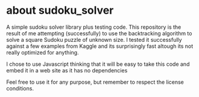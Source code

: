 # about sudoku_solver
A simple sudoku solver library plus testing code. 
This repository is the result of me attempting (successfully) to use the backtracking algorithm to solve a square Sudoku puzzle of unknown size. 
I tested it successfully against a few examples from Kaggle and its surprisingly fast altough its not really optimized for anything. 

I chose to use Javascript thinking that it will be easy to take this code and embed it in a web site as it has no dependencies

Feel free to use it for any purpose, but remember to respect the license conditions.
